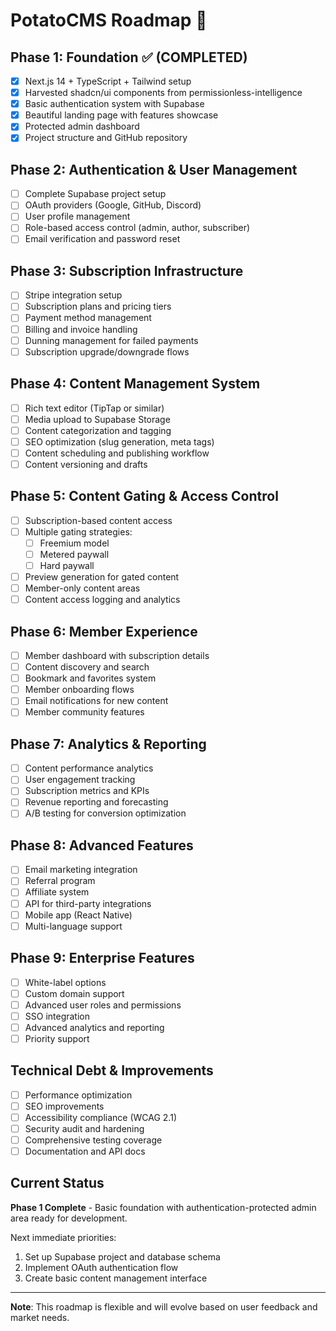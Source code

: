 # PotatoCMS Roadmap 🥔

## Phase 1: Foundation ✅ (COMPLETED)
- [x] Next.js 14 + TypeScript + Tailwind setup
- [x] Harvested shadcn/ui components from permissionless-intelligence
- [x] Basic authentication system with Supabase
- [x] Beautiful landing page with features showcase
- [x] Protected admin dashboard
- [x] Project structure and GitHub repository

## Phase 2: Authentication & User Management 
- [ ] Complete Supabase project setup
- [ ] OAuth providers (Google, GitHub, Discord)
- [ ] User profile management
- [ ] Role-based access control (admin, author, subscriber)
- [ ] Email verification and password reset

## Phase 3: Subscription Infrastructure
- [ ] Stripe integration setup
- [ ] Subscription plans and pricing tiers
- [ ] Payment method management
- [ ] Billing and invoice handling
- [ ] Dunning management for failed payments
- [ ] Subscription upgrade/downgrade flows

## Phase 4: Content Management System
- [ ] Rich text editor (TipTap or similar)
- [ ] Media upload to Supabase Storage
- [ ] Content categorization and tagging
- [ ] SEO optimization (slug generation, meta tags)
- [ ] Content scheduling and publishing workflow
- [ ] Content versioning and drafts

## Phase 5: Content Gating & Access Control
- [ ] Subscription-based content access
- [ ] Multiple gating strategies:
  - [ ] Freemium model
  - [ ] Metered paywall
  - [ ] Hard paywall
- [ ] Preview generation for gated content
- [ ] Member-only content areas
- [ ] Content access logging and analytics

## Phase 6: Member Experience
- [ ] Member dashboard with subscription details
- [ ] Content discovery and search
- [ ] Bookmark and favorites system
- [ ] Member onboarding flows
- [ ] Email notifications for new content
- [ ] Member community features

## Phase 7: Analytics & Reporting
- [ ] Content performance analytics
- [ ] User engagement tracking
- [ ] Subscription metrics and KPIs
- [ ] Revenue reporting and forecasting
- [ ] A/B testing for conversion optimization

## Phase 8: Advanced Features
- [ ] Email marketing integration
- [ ] Referral program
- [ ] Affiliate system
- [ ] API for third-party integrations
- [ ] Mobile app (React Native)
- [ ] Multi-language support

## Phase 9: Enterprise Features
- [ ] White-label options
- [ ] Custom domain support
- [ ] Advanced user roles and permissions
- [ ] SSO integration
- [ ] Advanced analytics and reporting
- [ ] Priority support

## Technical Debt & Improvements
- [ ] Performance optimization
- [ ] SEO improvements
- [ ] Accessibility compliance (WCAG 2.1)
- [ ] Security audit and hardening
- [ ] Comprehensive testing coverage
- [ ] Documentation and API docs

## Current Status
**Phase 1 Complete** - Basic foundation with authentication-protected admin area ready for development.

Next immediate priorities:
1. Set up Supabase project and database schema
2. Implement OAuth authentication flow
3. Create basic content management interface

---

**Note**: This roadmap is flexible and will evolve based on user feedback and market needs.